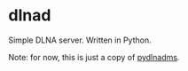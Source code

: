 dlnad
=====

Simple DLNA server. Written in Python.

Note: for now, this is just a copy of [pydlnadms](https://code.google.com/p/pydlnadms/).
